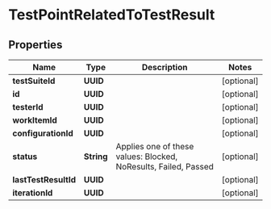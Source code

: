 

# TestPointRelatedToTestResult


## Properties

| Name | Type | Description | Notes |
|------------ | ------------- | ------------- | -------------|
|**testSuiteId** | **UUID** |  |  [optional] |
|**id** | **UUID** |  |  [optional] |
|**testerId** | **UUID** |  |  [optional] |
|**workItemId** | **UUID** |  |  [optional] |
|**configurationId** | **UUID** |  |  [optional] |
|**status** | **String** | Applies one of these values: Blocked, NoResults, Failed, Passed |  [optional] |
|**lastTestResultId** | **UUID** |  |  [optional] |
|**iterationId** | **UUID** |  |  [optional] |



